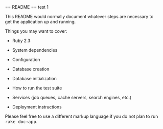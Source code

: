 == README ==
test 1

This README would normally document whatever steps are necessary to get the
application up and running.

Things you may want to cover:

* Ruby 2.3

* System dependencies

* Configuration

* Database creation

* Database initialization

* How to run the test suite

* Services (job queues, cache servers, search engines, etc.)

* Deployment instructions


Please feel free to use a different markup language if you do not plan to run
<tt>rake doc:app</tt>.

